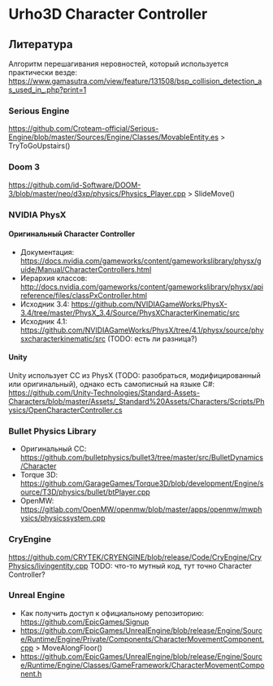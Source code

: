 # Urho3D Character Controller

## Литература

Алгоритм перешагивания неровностей, который используется практически везде: <https://www.gamasutra.com/view/feature/131508/bsp_collision_detection_as_used_in_.php?print=1>

### Serious Engine

<https://github.com/Croteam-official/Serious-Engine/blob/master/Sources/Engine/Classes/MovableEntity.es> > TryToGoUpstairs()

### Doom 3

<https://github.com/id-Software/DOOM-3/blob/master/neo/d3xp/physics/Physics_Player.cpp> > SlideMove()

### NVIDIA PhysX

#### Оригинальный Character Controller

* Документация: <https://docs.nvidia.com/gameworks/content/gameworkslibrary/physx/guide/Manual/CharacterControllers.html>
* Иерархия классов: <http://docs.nvidia.com/gameworks/content/gameworkslibrary/physx/apireference/files/classPxController.html>
* Исходник 3.4: <https://github.com/NVIDIAGameWorks/PhysX-3.4/tree/master/PhysX_3.4/Source/PhysXCharacterKinematic/src>
* Исходник 4.1: <https://github.com/NVIDIAGameWorks/PhysX/tree/4.1/physx/source/physxcharacterkinematic/src> (TODO: есть ли разница?)

#### Unity

Unity использует CC из PhysX (TODO: разобраться, модифицированный или оригинальный), однако
есть самописный на языке C#: <https://github.com/Unity-Technologies/Standard-Assets-Characters/blob/master/Assets/_Standard%20Assets/Characters/Scripts/Physics/OpenCharacterController.cs>

### Bullet Physics Library

* Оригинальный CC: <https://github.com/bulletphysics/bullet3/tree/master/src/BulletDynamics/Character>
* Torque 3D: <https://github.com/GarageGames/Torque3D/blob/development/Engine/source/T3D/physics/bullet/btPlayer.cpp>
* OpenMW: <https://gitlab.com/OpenMW/openmw/blob/master/apps/openmw/mwphysics/physicssystem.cpp>

### CryEngine
<https://github.com/CRYTEK/CRYENGINE/blob/release/Code/CryEngine/CryPhysics/livingentity.cpp> TODO: что-то мутный код, тут точно Character Controller?

### Unreal Engine

* Как получить доступ к официальному репозиторию: <https://github.com/EpicGames/Signup>
* <https://github.com/EpicGames/UnrealEngine/blob/release/Engine/Source/Runtime/Engine/Private/Components/CharacterMovementComponent.cpp> > MoveAlongFloor()
* <https://github.com/EpicGames/UnrealEngine/blob/release/Engine/Source/Runtime/Engine/Classes/GameFramework/CharacterMovementComponent.h>
